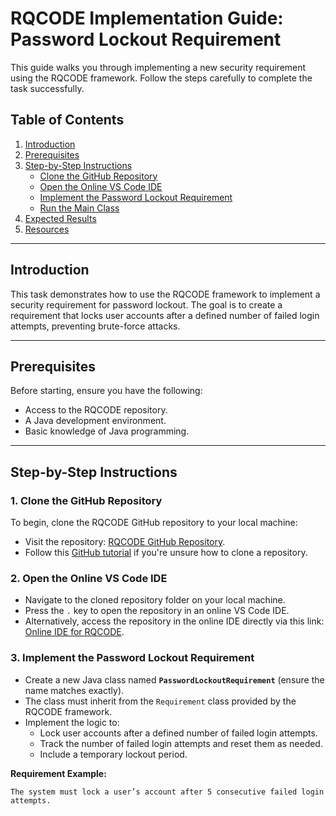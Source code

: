 # RQCODE Implementation Guide: Password Lockout Requirement

This guide walks you through implementing a new security requirement using the RQCODE framework. Follow the steps carefully to complete the task successfully.

## Table of Contents
1. [Introduction](#introduction)
2. [Prerequisites](#prerequisites)
3. [Step-by-Step Instructions](#step-by-step-instructions)
   - [Clone the GitHub Repository](#1-clone-the-github-repository)
   - [Open the Online VS Code IDE](#2-open-the-online-vs-code-ide)
   - [Implement the Password Lockout Requirement](#3-implement-the-password-lockout-requirement)
   - [Run the Main Class](#4-run-the-main-class)
4. [Expected Results](#expected-results)
5. [Resources](#resources)

---

## Introduction
This task demonstrates how to use the RQCODE framework to implement a security requirement for password lockout. The goal is to create a requirement that locks user accounts after a defined number of failed login attempts, preventing brute-force attacks.

---

## Prerequisites
Before starting, ensure you have the following:
- Access to the RQCODE repository.
- A Java development environment.
- Basic knowledge of Java programming.

---

## Step-by-Step Instructions

### 1. Clone the GitHub Repository
To begin, clone the RQCODE GitHub repository to your local machine:
- Visit the repository: [RQCODE GitHub Repository](https://github.com/VeriDevOps/RQCODE).
- Follow this [GitHub tutorial](https://docs.github.com/en/repositories/creating-and-managing-repositories/cloning-a-repository) if you're unsure how to clone a repository.

### 2. Open the Online VS Code IDE
- Navigate to the cloned repository folder on your local machine.
- Press the `.` key to open the repository in an online VS Code IDE.
- Alternatively, access the repository in the online IDE directly via this link: [Online IDE for RQCODE](https://miniature-halibut-wx64j6975v35gw.github.dev/).

### 3. Implement the Password Lockout Requirement
- Create a new Java class named **`PasswordLockoutRequirement`** (ensure the name matches exactly).
- The class must inherit from the `Requirement` class provided by the RQCODE framework.
- Implement the logic to:
  - Lock user accounts after a defined number of failed login attempts.
  - Track the number of failed login attempts and reset them as needed.
  - Include a temporary lockout period.

**Requirement Example:**
```text
The system must lock a user’s account after 5 consecutive failed login attempts.
